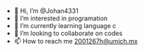 - 👋 Hi, I’m @Johan4331
- 👀 I’m interested in programation
- 🌱 I’m currently learning language c
- 💞️ I’m looking to collaborate on codes
- 📫 How to reach me 2001267h@umich.mx

<!---
Johan4331/Johan4331 is a ✨ special ✨ repository because its `README.md` (this file) appears on your GitHub profile.
You can click the Preview link to take a look at your changes.
--->
